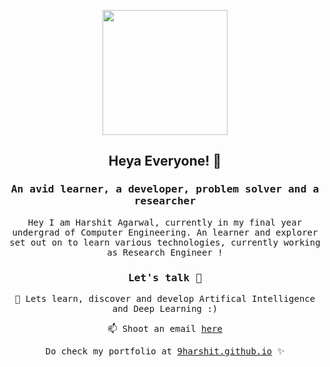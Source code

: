 <p align="center">
  <img src="https://miro.medium.com/max/1360/1*IRGHmiGsa16stedQvIaZfw.gif" width="200px"></p>

 

</p>
<p align="center"><h2 align="center"> Heya Everyone! 👋 </h2></center>
<samp><h3 align="center">An avid learner, a developer, problem solver and a researcher</h3></samp>
<samp><p align="center">Hey I am <samp> Harshit Agarwal</samp>, currently in my final year undergrad of Computer Engineering. An learner and explorer set out on to learn various technologies, currently working as Research Engineer !</p>
<h3 align="center">Let's talk 🤝</h4> 
<p align="center"><samp >💬 Lets learn, discover and develop Artifical Intelligence and Deep Learning :)</samp></p>

<p align="center">📫 Shoot an email <a href="mailto:9arshit@gmail.com">here</a>
</p>


<p align="center">Do check my portfolio at <a href="https://9harshit.github.io">9harshit.github.io</a> ✨ </p></samp>
